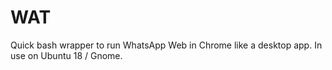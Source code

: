 # WAT

Quick bash wrapper to run WhatsApp Web in Chrome like a desktop app.
In use on Ubuntu 18 / Gnome.